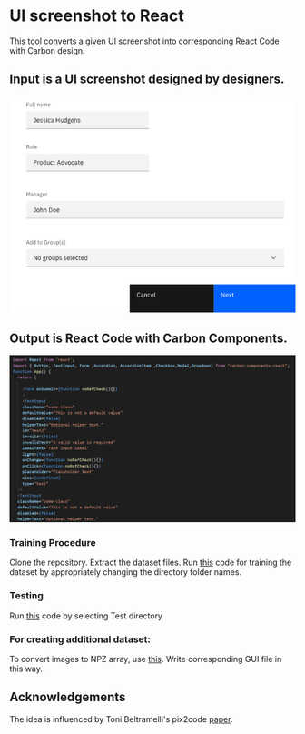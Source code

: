    # UI screenshot to React

This tool converts a given UI screenshot into corresponding React Code with Carbon design.

## Input is a UI screenshot designed by designers.

![Image 1](https://github.com/sourabhk19/UI-screenshot-to-React-/blob/master/README_images/z1.png)

## Output is React Code with Carbon Components.

![Image 2](https://github.com/sourabhk19/UI-screenshot-to-React-/blob/master/README_images/react_code.PNG)

### Training Procedure

Clone the repository.
Extract the dataset files.
Run [this](https://github.com/sourabhk19/UI-screenshot-to-React-/blob/master/React_Train.ipynb) code for training the dataset by appropriately changing the directory folder names.

### Testing

Run [this](https://github.com/sourabhk19/UI-screenshot-to-React-/blob/master/React_Test.ipynb) code by selecting Test directory

### For creating additional dataset:

To convert images to NPZ array, use [this](https://github.com/sourabhk19/UI-screenshot-to-React-/blob/master/Dsl_to_React.ipynb).
Write corresponding GUI file in this way.



## Acknowledgements

The idea is influenced by Toni Beltramelli's pix2code [paper](https://arxiv.org/abs/1705.07962).
